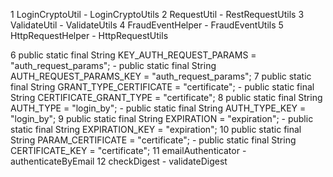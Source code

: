 1 LoginCryptoUtil - LoginCryptoUtils
2 RequestUtil - RestRequestUtils
3 ValidateUtil - ValidateUtils 
4 FraudEventHelper - FraudEventUtils
5 HttpRequestHelper - HttpRequestUtils


6 public static final String KEY_AUTH_REQUEST_PARAMS = "auth_request_params"; - public static final String AUTH_REQUEST_PARAMS_KEY = "auth_request_params";
7 public static final String GRANT_TYPE_CERTIFICATE = "certificate"; - public static final String CERTIFICATE_GRANT_TYPE = "certificate";
8 public static final String AUTH_TYPE = "login_by"; - public static final String AUTH_TYPE_KEY = "login_by";
9 public static final String EXPIRATION = "expiration"; - public static final String EXPIRATION_KEY = "expiration";
10 public static final String PARAM_CERTIFICATE = "certificate"; - public static final String CERTIFICATE_KEY = "certificate";
11 emailAuthenticator - authenticateByEmail
12 checkDigest - validateDigest